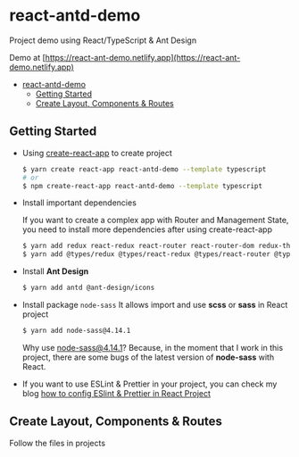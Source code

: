 # react-antd-demo

Project demo using React/TypeScript & Ant Design

Demo at [https://react-ant-demo.netlify.app](https://react-ant-demo.netlify.app)

- [react-antd-demo](#react-antd-demo)
  - [Getting Started](#getting-started)
  - [Create Layout, Components & Routes](#create-layout-components--routes)
## Getting Started

- Using [create-react-app](https://create-react-app.dev/) to create project
  ```bash
  $ yarn create react-app react-antd-demo --template typescript
  # or
  $ npm create-react-app react-antd-demo --template typescript
  ```
- Install important dependencies

  If you want to create  a complex app with Router and Management State, you need to install more dependencies after using create-react-app

  ```bash
  $ yarn add redux react-redux react-router react-router-dom redux-thunk axios
  $ yarn add @types/redux @types/react-redux @types/react-router @types/react-router-dom @types/redux-thunk
  ```
- Install **Ant Design**
  ```bash
  $ yarn add antd @ant-design/icons
  ```
- Install package `node-sass`
  It allows import and use **scss** or **sass** in React project
  ```bash
  $ yarn add node-sass@4.14.1
  ```
  Why use node-sass@4.14.1? Because, in the moment that I work in this project, there are some bugs of the latest version of **node-sass** with React.

- If you want to use ESLint & Prettier in your project, you can check my blog [how to config ESlint & Prettier in React Project](https://blog.adev42.com/config-esling-prettier-react-app)

## Create Layout, Components & Routes
Follow the files in projects